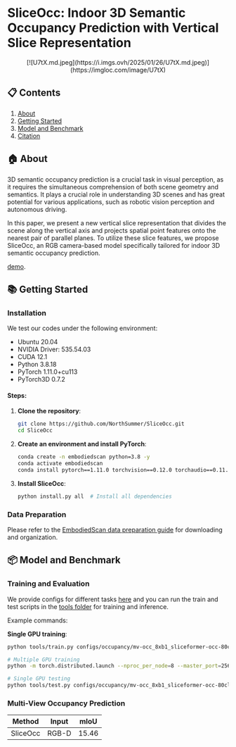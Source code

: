 # SliceOcc: Indoor 3D Semantic Occupancy Prediction with Vertical Slice Representation

<p align="center">
  [![U7tX.md.jpeg](https://i.imgs.ovh/2025/01/26/U7tX.md.jpeg)](https://imgloc.com/image/U7tX)
</p>

## 📋 Contents

1. [About](#🏠-about)
2. [Getting Started](#📚-getting-started)
3. [Model and Benchmark](#📦-model-and-benchmark)
4. [Citation](#🔗-citation)

## 🏠 About

3D semantic occupancy prediction is a crucial task in visual perception, as it requires the simultaneous comprehension of both scene geometry and semantics. It plays a crucial role in understanding 3D scenes and has great potential for various applications, such as robotic vision perception and autonomous driving.

In this paper, we present a new vertical slice representation that divides the scene along the vertical axis and projects spatial point features onto the nearest pair of parallel planes. To utilize these slice features, we propose SliceOcc, an RGB camera-based model specifically tailored for indoor 3D semantic occupancy prediction.

[demo](https://tai-wang.github.io/embodiedscan).

## 📚 Getting Started

### Installation

We test our codes under the following environment:

- Ubuntu 20.04
- NVIDIA Driver: 535.54.03
- CUDA 12.1
- Python 3.8.18
- PyTorch 1.11.0+cu113
- PyTorch3D 0.7.2

#### Steps:

1. **Clone the repository**:
    ```bash
    git clone https://github.com/NorthSummer/SliceOcc.git
    cd SliceOcc
    ```

2. **Create an environment and install PyTorch**:
    ```bash
    conda create -n embodiedscan python=3.8 -y
    conda activate embodiedscan
    conda install pytorch==1.11.0 torchvision==0.12.0 torchaudio==0.11.0 cudatoolkit=11.3 -c pytorch
    ```

3. **Install SliceOcc**:
    ```bash
    python install.py all  # Install all dependencies
    ```

### Data Preparation

Please refer to the [EmbodiedScan data preparation guide](https://github.com/OpenRobotLab/EmbodiedScan/tree/main/data) for downloading and organization.

## 📦 Model and Benchmark

### Training and Evaluation

We provide configs for different tasks [here](configs/) and you can run the train and test scripts in the [tools folder](tools/) for training and inference.

Example commands:

**Single GPU training**:
```bash
python tools/train.py configs/occupancy/mv-occ_8xb1_sliceformer-occ-80class.py --work-dir=work_dirs/sliceocc

# Multiple GPU training
python -m torch.distributed.launch --nproc_per_node=8 --master_port=25622 tools/train.py configs/occupancy/mv-occ_8xb1_sliceformer-occ-80class.py --launcher='pytorch' --work-dir=work_dirs/sliceocc
```

```bash
# Single GPU testing
python tools/test.py configs/occupancy/mv-occ_8xb1_sliceformer-occ-80class.py work_dirs/sliceocc/epoch_24.pth

```

### Multi-View Occupancy Prediction

| Method | Input | mIoU | 
|:------:|:-----:|:----:|
| SliceOcc | RGB-D | 15.46| 






